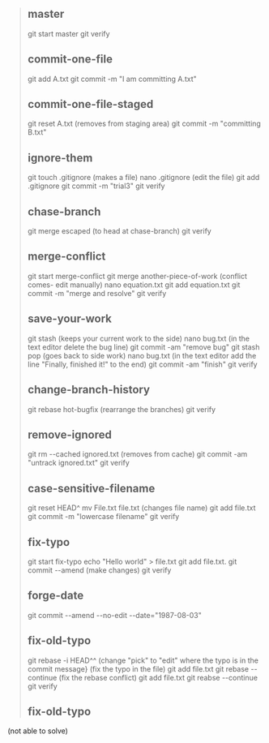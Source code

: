 ﻿> ## master
> git start master
> git verify
> ## commit-one-file
> git add A.txt
> git commit  -m "I am committing A.txt"
> ## commit-one-file-staged
> git reset A.txt
(removes from staging area)
> git commit -m "committing B.txt"
> ## ignore-them
> git touch .gitignore
(makes a file)
> nano .gitignore
(edit the file)
> git add .gitignore
> git commit -m "trial3"
> git verify
> ## chase-branch
> git merge escaped
(to head at chase-branch)
> git verify
> ## merge-conflict
> git start merge-conflict
> git merge another-piece-of-work
(conflict comes- edit manually)
> nano equation.txt 
> git add equation.txt
> git commit -m "merge and resolve"
> git verify
> ## save-your-work
> git stash
(keeps your current work to the side)
> nano bug.txt 
(in the text editor delete the bug line)
> git commit -am "remove bug"
> git stash pop
(goes back to side work)
> nano bug.txt
 (in the text editor add the line "Finally, finished it!" to the end)
> git commit -am "finish"
> git verify
> ## change-branch-history
> git rebase hot-bugfix
(rearrange the branches)
> git verify
> ## remove-ignored
> git rm --cached ignored.txt
(removes from cache)
> git commit -am "untrack ignored.txt"
> git verify
> ## case-sensitive-filename
> git reset HEAD^
> mv File.txt file.txt
(changes file name)
> git add file.txt
> git commit -m "lowercase filename"
> git verify
> ## fix-typo
> git start fix-typo
> echo "Hello world" > file.txt
> git add file.txt.
> git commit --amend
(make changes)
>git verify
>## forge-date
>git commit --amend --no-edit --date="1987-08-03"
>## fix-old-typo
> git rebase -i HEAD^^
(change "pick" to "edit" where the typo is in the commit message}
(fix the typo in the file)
> git add file.txt
> git rebase --continue
(fix the rebase conflict)
> git add file.txt
> git reabse --continue
> git verify
> ## fix-old-typo
(not able to solve)

